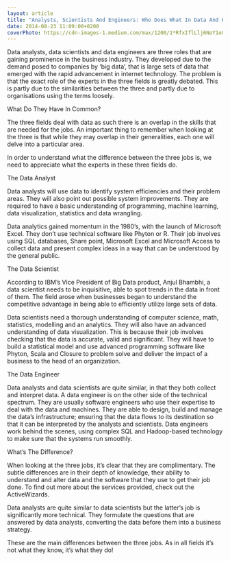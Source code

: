```yaml
---
layout: article
title: "Analysts, Scientists And Engineers: Who Does What In Data And How To Tell The Difference?"
date: 2014-08-23 11:09:00+0200
coverPhoto: https://cdn-images-1.medium.com/max/1200/1*RfxIflLlj6NoY1oUVCow4w.png
---
```



Data analysts, data scientists and data engineers are three roles that are gaining prominence in the business industry. They developed due to the demand posed to companies by ‘big data’, that is large sets of data that emerged with the rapid advancement in internet technology. The problem is that the exact role of the experts in the three fields is greatly debated. This is partly due to the similarities between the three and partly due to organisations using the terms loosely. 

What Do They Have In Common?

The three fields deal with data as such there is an overlap in the skills that are needed for the jobs. An important thing to remember when looking at the three is that while they may overlap in their generalities, each one will delve into a particular area.

In order to understand what the difference between the three jobs is, we need to appreciate what the experts in these three fields do. 

The Data Analyst

Data analysts will use data to identify system efficiencies and their problem areas. They will also point out possible system improvements. They are required to have a basic understanding of programming, machine learning, data visualization, statistics and data wrangling. 

Data analytics gained momentum in the 1980’s, with the launch of Microsoft Excel. They don’t use technical software like Phyton or R. Their job involves using SQL databases, Share point, Microsoft Excel and Microsoft Access to collect data and present complex ideas in a way that can be understood by the general public. 

The Data Scientist

According to IBM’s Vice President of Big Data product, Anjul Bhambhi, a data scientist needs to be inquisitive, able to spot trends in the data in front of them. The field arose when businesses began to understand the competitive advantage in being able to efficiently utilize large sets of data.

Data scientists need a thorough understanding of computer science, math, statistics, modelling and an analytics. They will also have an advanced understanding of data visualization. This is because their job involves checking that the data is accurate, valid and significant. They will have to build a statistical model and use advanced programming software like Phyton, Scala and Closure to problem solve and deliver the impact of a business to the head of an organization. 

The Data Engineer

Data analysts and data scientists are quite similar, in that they both collect and interpret data. A data engineer is on the other side of the technical spectrum. They are usually software engineers who use their expertise to deal with the data and machines. They are able to design, build and manage the data’s infrastructure; ensuring that the data flows to its destination so that it can be interpreted by the analysts and scientists. Data engineers work behind the scenes, using complex SQL and Hadoop-based technology to make sure that the systems run smoothly.

What’s The Difference?

When looking at the three jobs, it’s clear that they are complimentary. The subtle differences are in their depth of knowledge, their ability to understand and alter data and the software that they use to get their job done. To find out more about the services provided, check out the ActiveWizards.

Data analysts are quite similar to data scientists but the latter’s job is significantly more technical. They formulate the questions that are answered by data analysts, converting the data before them into a business strategy. 

These are the main differences between the three jobs. As in all fields it’s not what they know, it’s what they do!
